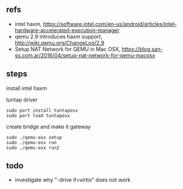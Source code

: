 ## refs

- intel haxm, https://software.intel.com/en-us/android/articles/intel-hardware-accelerated-execution-manager
- qemu 2.9 introduces haxm support, http://wiki.qemu.org/ChangeLog/2.9
- Setup NAT Network for QEMU in Mac OSX, https://blog.san-ss.com.ar/2016/04/setup-nat-network-for-qemu-macosx

## steps

install intel haxm

tuntap driver

	sudo port install tuntaposx
	sudo port load tuntaposx

create bridge and make it gateway

	sudo ./qemu-osx setup
	sudo ./qemu-osx run
	sudo ./qemu-osx run2

## todo

- investigate why "-drive if=virtio" does not work
